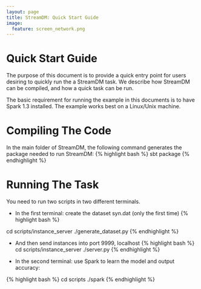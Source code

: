 ```yaml
---
layout: page
title: StreamDM: Quick Start Guide
image:
  feature: screen_network.png
---
```


# Quick Start Guide

The purpose of this document is to provide a quick entry point for users
desiring to quickly run the a StreamDM task. We describe how StreamDM can be
compiled, and how a quick task can be run.

The basic requirement for running the example in this documents is to have Spark
1.3 installed. The example works best on a Linux/Unix machine.

# Compiling The Code

In the main folder of StreamDM, the following command generates the package
needed to run StreamDM: 
{% highlight bash %}
sbt package
{% endhighlight %}

# Running The Task

You need to run two scripts in two different terminals.

*  In the first terminal: create the dataset syn.dat (only the first time)
{% highlight bash %}

cd scripts/instance_server
./generate_dataset.py
{% endhighlight %}

* And then send instances into port 9999, localhost
{% highlight bash %}
cd scripts/instance_server
./server.py
{% endhighlight %}

* In the second terminal: use Spark to learn the model and output accuracy:

{% highlight bash %}
cd scripts
./spark
{% endhighlight %}
